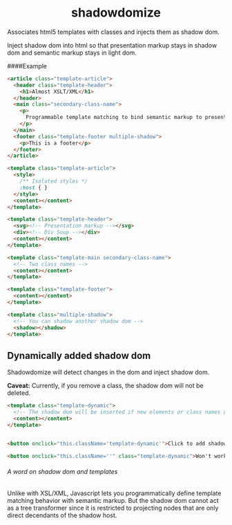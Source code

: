 <div align="center">
  <h1>shadowdomize</h1>
</div>

Associates html5 templates with classes and injects them as shadow dom.

Inject shadow dom into html so that presentation markup stays in shadow dom and 
semantic markup stays in light dom.

####Example

```html
<article class="template-article">
  <header class="template-header">
    <h1>Almost XSLT/XML</h1>
  </header>
  <main class="secondary-class-name">
    <p>
      Programmable template matching to bind semantic markup to presentation markup.
    </p>
  </main>
  <footer class="template-footer multiple-shadow">
    <p>This is a footer</p>
  </footer>
</article>
```

```html
<template class="template-article">
  <style>
    /** Isolated styles */
    :host { }
  </style>
  <content></content>
</template>

<template class="template-header">
  <svg><!-- Presentation markup --></svg>
  <div><!-- Div Soup --></div>
  <content></content>
</template>

<template class="template-main secondary-class-name">
  <!-- Two class names -->
  <content></content>
</template>

<template class="template-footer">
  <content></content>
</template>

<template class="multiple-shadow">
  <!-- You can shadow another shadow dom -->
  <shadow></shadow>
</template>
```

Dynamically added shadow dom
----------------------------

Shadowdomize will detect changes in the dom and inject shadow dom.

**Caveat:**
Currently, if you remove a class, the shadow dom will not be deleted.

```html
<template class="template-dynamic">
  <!-- The shadow dom will be inserted if new elements or class names get added -->
  <content></content>
</template>


<button onclick="this.className='template-dynamic'">Click to add shadow dom</button>

<button onclick="this.className=''" class="template-dynamic">Won't work</button>
```


###### A word on shadow dom and templates

Unlike with XSL/XML, Javascript lets you programmatically define template matching behavior with semantic markup.
But the shadow dom cannot act as a tree transformer since it is restricted to projecting
nodes that are only direct decendants of the shadow host.
